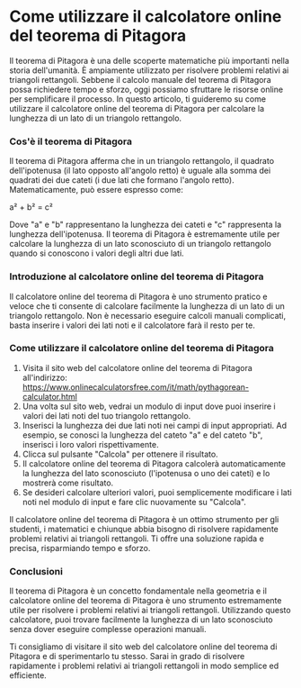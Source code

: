 Come utilizzare il calcolatore online del teorema di Pitagora
=============================================================

Il teorema di Pitagora è una delle scoperte matematiche più importanti nella storia dell'umanità. È ampiamente utilizzato per risolvere problemi relativi ai triangoli rettangoli. Sebbene il calcolo manuale del teorema di Pitagora possa richiedere tempo e sforzo, oggi possiamo sfruttare le risorse online per semplificare il processo. In questo articolo, ti guideremo su come utilizzare il calcolatore online del teorema di Pitagora per calcolare la lunghezza di un lato di un triangolo rettangolo.

### Cos'è il teorema di Pitagora

Il teorema di Pitagora afferma che in un triangolo rettangolo, il quadrato dell'ipotenusa (il lato opposto all'angolo retto) è uguale alla somma dei quadrati dei due cateti (i due lati che formano l'angolo retto). Matematicamente, può essere espresso come:

a² + b² = c²

Dove "a" e "b" rappresentano la lunghezza dei cateti e "c" rappresenta la lunghezza dell'ipotenusa. Il teorema di Pitagora è estremamente utile per calcolare la lunghezza di un lato sconosciuto di un triangolo rettangolo quando si conoscono i valori degli altri due lati.

### Introduzione al calcolatore online del teorema di Pitagora

Il calcolatore online del teorema di Pitagora è uno strumento pratico e veloce che ti consente di calcolare facilmente la lunghezza di un lato di un triangolo rettangolo. Non è necessario eseguire calcoli manuali complicati, basta inserire i valori dei lati noti e il calcolatore farà il resto per te.

### Come utilizzare il calcolatore online del teorema di Pitagora

1. Visita il sito web del calcolatore online del teorema di Pitagora all'indirizzo: <https://www.onlinecalculatorsfree.com/it/math/pythagorean-calculator.html>
2. Una volta sul sito web, vedrai un modulo di input dove puoi inserire i valori dei lati noti del tuo triangolo rettangolo.
3. Inserisci la lunghezza dei due lati noti nei campi di input appropriati. Ad esempio, se conosci la lunghezza del cateto "a" e del cateto "b", inserisci i loro valori rispettivamente.
4. Clicca sul pulsante "Calcola" per ottenere il risultato.
5. Il calcolatore online del teorema di Pitagora calcolerà automaticamente la lunghezza del lato sconosciuto (l'ipotenusa o uno dei cateti) e lo mostrerà come risultato.
6. Se desideri calcolare ulteriori valori, puoi semplicemente modificare i lati noti nel modulo di input e fare clic nuovamente su "Calcola".

Il calcolatore online del teorema di Pitagora è un ottimo strumento per gli studenti, i matematici e chiunque abbia bisogno di risolvere rapidamente problemi relativi ai triangoli rettangoli. Ti offre una soluzione rapida e precisa, risparmiando tempo e sforzo.

### Conclusioni

Il teorema di Pitagora è un concetto fondamentale nella geometria e il calcolatore online del teorema di Pitagora è uno strumento estremamente utile per risolvere i problemi relativi ai triangoli rettangoli. Utilizzando questo calcolatore, puoi trovare facilmente la lunghezza di un lato sconosciuto senza dover eseguire complesse operazioni manuali.

Ti consigliamo di visitare il sito web del calcolatore online del teorema di Pitagora e di sperimentarlo tu stesso. Sarai in grado di risolvere rapidamente i problemi relativi ai triangoli rettangoli in modo semplice ed efficiente.